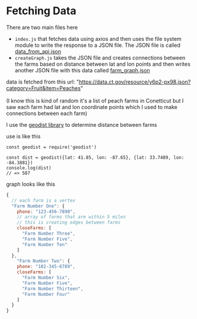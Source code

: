 # Fetching Data

There are two main files here 
- `index.js` that fetches data using axios and then uses the file system module to write the response to a JSON file. The JSON file is called [data_from_api.json](https://github.com/dislersd/api_data_fetch_and_manipulate/blob/master/data_from_api.json)
- `createGraph.js` takes the JSON file and creates connections between the farms based on distance between lat and lon points and then writes another JSON file with this data called [farm_graph.json](https://github.com/dislersd/api_data_fetch_and_manipulate/blob/master/farm_graph.json)

data is fetched from this url: "https://data.ct.gov/resource/y6p2-px98.json?category=Fruit&item=Peaches" 
<br>
<br>
(I know this is kind of random it's a list of peach farms in Conetticut but I saw each farm had lat and lon coordinate points which I used to make connections between each farm)

I use the [geodist library](https://www.npmjs.com/package/geodist) to determine distance between farms

use is like this

```
const geodist = require('geodist')

const dist = geodist({lat: 41.85, lon: -87.65}, {lat: 33.7489, lon: -84.3881})
console.log(dist)           
// => 587
```

graph looks like this
```javascript
{
  // each farm is a vertex
  "Farm Number One": {
    phone: "123-456-7890",
    // array of farms that are within 5 miles
    // this is creating edges between farms
    closeFarms: [
      "Farm Number Three",
      "Farm Number Five",
      "Farm Number Ten"
    ]
  },
    "Farm Number Two": {
    phone: "102-345-6789",
    closeFarms: [
      "Farm Number Six",
      "Farm Number Five",
      "Farm Number Thirteen",
      "Farm Number Four"
    ]
  }
}
```

